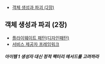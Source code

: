 - [객체 생성과 파괴 (2장)](#객체-생성과-파괴)

## 객체 생성과 파괴 (2장)

- [플라이웨이트 패턴(디자인패턴)](https://velog.io/@hoit_98/%EB%94%94%EC%9E%90%EC%9D%B8-%ED%8C%A8%ED%84%B4-Flyweight-%ED%8C%A8%ED%84%B4)
- [서비스 제공자 프레임워크](https://sihyung92.oopy.io/java/service-provider-framework)

##### 아이템 1 생성자 대신 정적 팩터리 메서드를 고려하라

